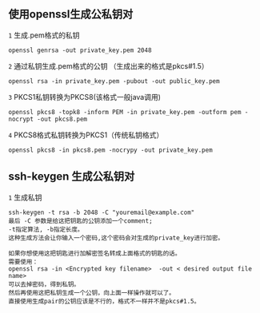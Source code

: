 ## 使用openssl生成公私钥对

  `1` 生成.pem格式的私钥

    openssl genrsa -out private_key.pem 2048

  `2` 通过私钥生成.pem格式的公钥 （生成出来的格式是pkcs#1.5）

    openssl rsa -in private_key.pem -pubout -out public_key.pem

  `3` PKCS1私钥转换为PKCS8(该格式一般java调用)

    openssl pkcs8 -topk8 -inform PEM -in private_key.pem -outform pem -nocrypt -out pkcs8.pem

  `4` PKCS8格式私钥转换为PKCS1（传统私钥格式）

    openssl pkcs8 -in pkcs8.pem -nocrypy -out private_key.pem

## ssh-keygen 生成公私钥对

  `1` 生成私钥

    ssh-keygen -t rsa -b 2048 -C "youremail@example.com"
    最后 -C 参数是给这把钥匙的公钥添加一个comment;
    -t指定算法, -b指定长度。
    这种生成方法会让你输入一个密码,这个密码会对生成的private_key进行加密。

    如果你想使用这把钥匙进行加解密签名转成上面格式的钥匙的话。
    需要使用：
    openssl rsa -in <Encrypted key filename>  -out < desired output file name>
    可以去掉密码，得到私钥。
    然后再使用这把私钥生成一个公钥，向上面一样操作就可以了。
    直接使用生成pair的公钥应该是不行的，格式不一样并不是pkcs#1.5。